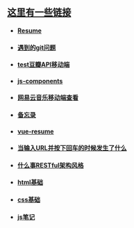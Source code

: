 ## [这里有一些链接](https://github.com/Composur/resume)


- #### __[Resume](https://github.com/Composur/resume/blob/master/blog/resume.md)__


- #### __[遇到的git问题](https://github.com/Composur/resume/blob/master/blog/git_reset.md)__

- #### __[test豆瓣API移动端](https://composur.github.io/resume/projects/douban-movie/index.html)__

- #### __[js-components](https://github.com/Composur/resume/tree/master/projects/js-component)__

- #### __[网易云音乐移动端查看](https://composur.github.io/resume/projects/music_163/index.html)__


- #### __[备忘录](https://github.com/Composur/resume/tree/master/projects/stickyNotes)__

- #### __[vue-resume](https://composur.github.io/resume/review/vue/resume04/dist/index.html)__


- #### __[当输入URL并按下回车的时候发生了什么](https://github.com/Composur/resume/blob/master/blog/http.md)__

- #### __[什么事RESTful架构风格](https://github.com/Composur/resume/blob/master/blog/%E7%90%86%E8%A7%A3reset.md)__

- #### __[html基础](https://github.com/Composur/resume/blob/master/blog/html%E5%9F%BA%E7%A1%80.md)__
- #### __[css基础](https://github.com/Composur/resume/blob/master/blog/css.md)__
- #### __[js笔记](https://github.com/Composur/resume/blob/master/blog/js.md)__

